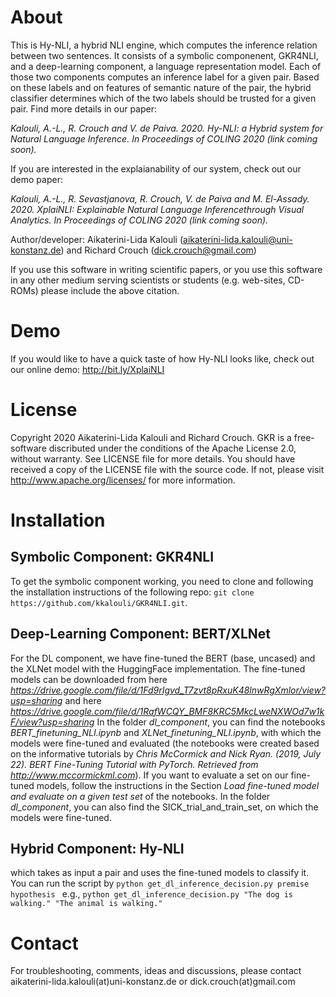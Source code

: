 # About

This is Hy-NLI, a hybrid NLI engine, which computes the inference relation between two sentences. It consists of a symbolic componenent, GKR4NLI, and a deep-learning component, a language
representation model. Each of those two components computes an inference label for a given pair. Based on these labels and on features of semantic nature of the pair, the hybrid
classifier determines which of the two labels should be trusted for a given pair. Find more details in our paper:

*Kalouli, A.-L., R. Crouch and V. de Paiva. 2020. Hy-NLI: a Hybrid system for Natural Language Inference. In Proceedings of COLING 2020 (link coming soon).*

If you are interested in the explaianability of our system, check out our demo paper:

*Kalouli, A.-L., R. Sevastjanova, R. Crouch, V. de Paiva and M. El-Assady. 2020. XplaiNLI: Explainable Natural Language Inferencethrough Visual Analytics. In Proceedings of COLING 2020 (link coming soon).*

Author/developer: Aikaterini-Lida Kalouli (<aikaterini-lida.kalouli@uni-konstanz.de>) and Richard Crouch (<dick.crouch@gmail.com>)

If you use this software in writing scientific papers, or you use this software in any other medium serving scientists or students (e.g. web-sites,
CD-ROMs) please include the above citation.

# Demo
If you would like to have a quick taste of how Hy-NLI looks like, check out our online demo: http://bit.ly/XplaiNLI


# License
Copyright 2020 Aikaterini-Lida Kalouli and Richard Crouch. GKR is a free-software discributed under the conditions of the Apache License 2.0, without warranty. See LICENSE file for more details. You should have received a copy of the LICENSE file with the source code. If not, please visit http://www.apache.org/licenses/ for more information. 

# Installation 

## Symbolic Component: GKR4NLI

To get the symbolic component working, you need to clone and following the installation instructions of the following repo:
 ``` git clone https://github.com/kkalouli/GKR4NLI.git ```.
 
 ## Deep-Learning Component: BERT/XLNet
 
 For the DL component, we have fine-tuned the BERT (base, uncased) and the XLNet model with the HuggingFace implementation. The fine-tuned models can be downloaded from
 here *https://drive.google.com/file/d/1Fd9rIgvd_T7zvt8pRxuK48lnwRgXmlor/view?usp=sharing* and here *https://drive.google.com/file/d/1RafWCQY_BMF8KRC5MkcLweNXWOd7w1kF/view?usp=sharing*  In the folder *dl_component*,
 you can find the notebooks *BERT_finetuning_NLI.ipynb* and *XLNet_finetuning_NLI.ipynb*, with which the models were fine-tuned and evaluated (the notebooks were created 
 based on the informative tutorials by *Chris McCormick and Nick Ryan. (2019, July 22). BERT Fine-Tuning Tutorial with PyTorch. Retrieved from http://www.mccormickml.com*).
 If you want to evaluate a set on our fine-tuned models, follow the instructions in the Section *Load fine-tuned model and evaluate on a given test set* of the notebooks. In the folder *dl_component*, you can also find the SICK_trial_and_train_set, on which the models were fine-tuned. 
 
 ## Hybrid Component: Hy-NLI
 
 
 
 
 
 
 which takes as input a pair and uses the fine-tuned models to classify it. You can run the script by
  ``` python get_dl_inference_decision.py premise hypothesis  ```
  e.g., ``` python get_dl_inference_decision.py "The dog is walking." "The animal is walking."  ```





# Contact
For troubleshooting, comments, ideas and discussions, please contact aikaterini-lida.kalouli(at)uni-konstanz.de or dick.crouch(at)gmail.com

